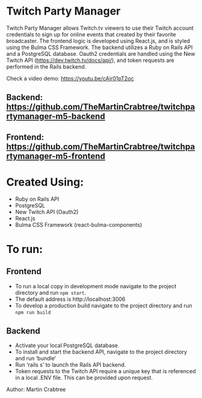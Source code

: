 
# Twitch Party Manager

Twitch Party Manager allows Twitch.tv viewers to use their Twitch account credentials to sign up for online events that created by their favorite broadcaster. The frontend logic is developed using React.js, and is styled using the Bulma CSS Framework. The backend utilizes a Ruby on Rails API and a PostgreSQL database. Oauth2 credentials are handled using the New Twitch API (https://dev.twitch.tv/docs/api/), and token requests are performed in the Rails backend. 

Check a video demo: https://youtu.be/cAir01pT2oc

## Backend: https://github.com/TheMartinCrabtree/twitchpartymanager-m5-backend

## Frontend: https://github.com/TheMartinCrabtree/twitchpartymanager-m5-frontend

# Created Using:
* Ruby on Rails API
* PostgreSQL
* New Twitch API (Oauth2)
* React.js
* Bulma CSS Framework (react-bulma-components)

# To run:

## Frontend
*  To run a local copy  in development mode navigate to the project directory and run `npm start`.
*  The default address is http://localhost:3006
*  To develop a production build navigate to the project directory and run `npm run build`

## Backend
*   Activate your local  PostgreSQL database. 
*  To install and start the backend API, navigate to the project directory and run ‘bundle’
*  Run ‘rails s’ to launch the Rails API backend. 
*  Token requests to the Twitch API require a unique key that is referenced in a local .ENV file. This can be provided upon request.

Author:  Martin Crabtree







